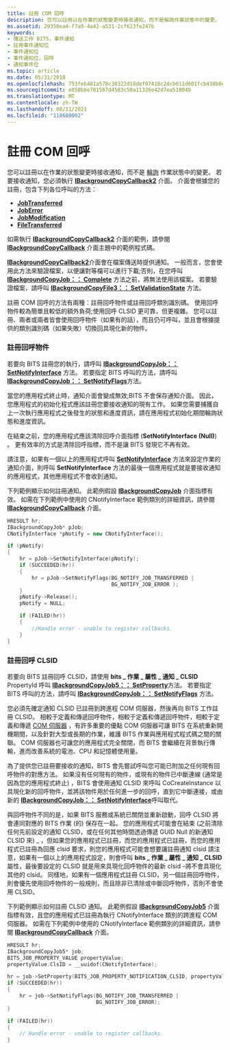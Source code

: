 ```yaml
---
title: 註冊 COM 回呼
description: 您可以註冊以在作業的狀態變更時接收通知，而不是輪詢作業狀態中的變更。
ms.assetid: 29350ea4-f7a9-4a42-a531-2cf623fe247b
keywords:
- 傳送工作 BITS，事件通知
- 註冊事件通知位
- 事件通知位
- 事件通知位，回呼
- 通知事件位
ms.topic: article
ms.date: 05/31/2018
ms.openlocfilehash: 753feb481a578c30322d18def07418c2dcb611d601fcb438b0e85e843697790b
ms.sourcegitcommit: e858bbe701567d4583c50a11326e42d7ea51804b
ms.translationtype: MT
ms.contentlocale: zh-TW
ms.lasthandoff: 08/11/2021
ms.locfileid: "118680002"
---
```

# <a name="registering-a-com-callback"></a>註冊 COM 回呼

您可以註冊以在作業的狀態變更時接收通知，而不是 [輪詢](polling-for-the-status-of-the-job.md) 作業狀態中的變更。 若要接收通知，您必須執行 [**IBackgroundCopyCallback2**](/windows/desktop/api/Bits3_0/nn-bits3_0-ibackgroundcopycallback2) 介面。 介面會根據您的註冊，包含下列各位呼叫的方法：

-   [**JobTransferred**](/windows/desktop/api/Bits/nf-bits-ibackgroundcopycallback-jobtransferred)
-   [**JobError**](/windows/desktop/api/Bits/nf-bits-ibackgroundcopycallback-joberror)
-   [**JobModification**](/windows/desktop/api/Bits/nf-bits-ibackgroundcopycallback-jobmodification)
-   [**FileTransferred**](/windows/desktop/api/Bits3_0/nf-bits3_0-ibackgroundcopycallback2-filetransferred)

如需執行 [**IBackgroundCopyCallback2**](/windows/desktop/api/Bits3_0/nn-bits3_0-ibackgroundcopycallback2) 介面的範例，請參閱 [**IBackgroundCopyCallback**](/windows/desktop/api/Bits/nn-bits-ibackgroundcopycallback) 介面主題中的範例程式碼。

[**IBackgroundCopyCallback2**](/windows/desktop/api/Bits3_0/nn-bits3_0-ibackgroundcopycallback2)介面會在檔案傳送時提供通知。 一般而言，您會使用此方法來驗證檔案，以便讓對等檔可以進行下載;否則，在您呼叫 [**IBackgroundCopyJob：： Complete**](/windows/desktop/api/Bits/nf-bits-ibackgroundcopyjob-complete) 方法之前，將無法使用該檔案。 若要驗證檔案，請呼叫 [**IBackgroundCopyFile3：： SetValidationState**](/windows/desktop/api/Bits3_0/nf-bits3_0-ibackgroundcopyfile3-setvalidationstate) 方法。

註冊 COM 回呼的方法有兩種：註冊回呼物件或註冊回呼類別識別碼。 使用回呼物件較為簡單且較低的額外負荷;使用回呼 CLSID 更可靠，但更複雜。 您可以註冊、兩者或兩者皆會使用回呼物件（如果有的話），而且仍可呼叫，並且會根據提供的類別識別碼（如果失敗）切換回具現化新的物件。

### <a name="registering-a-callback-object"></a>註冊回呼物件

若要向 BITS 註冊您的執行，請呼叫 [**IBackgroundCopyJob：： SetNotifyInterface**](/windows/desktop/api/Bits/nf-bits-ibackgroundcopyjob-setnotifyinterface) 方法。 若要指定 BITS 呼叫的方法，請呼叫 [**IBackgroundCopyJob：： SetNotifyFlags**](/windows/desktop/api/Bits/nf-bits-ibackgroundcopyjob-setnotifyflags)方法。

當您的應用程式終止時，通知介面會變成無效;BITS 不會保存通知介面。 因此，您應用程式的初始化程式應該註冊您要接收通知的現有工作。 如果您需要捕獲自上一次執行應用程式之後發生的狀態和進度資訊，請在應用程式初始化期間輪詢狀態和進度資訊。

在結束之前，您的應用程式應該清除回呼介面指標 (**SetNotifyInterface (Null)**) 。 更有效率的方式是清除回呼指標，而不是讓 BITS 發現它不再有效。

請注意，如果有一個以上的應用程式呼叫 [**SetNotifyInterface**](/windows/desktop/api/Bits/nf-bits-ibackgroundcopyjob-setnotifyinterface) 方法來設定作業的通知介面，則呼叫 **SetNotifyInterface** 方法的最後一個應用程式就是要接收通知的應用程式，其他應用程式不會收到通知。

下列範例顯示如何註冊通知。 此範例假設 [**IBackgroundCopyJob**](/windows/desktop/api/Bits/nn-bits-ibackgroundcopyjob) 介面指標有效。 如需在下列範例中使用的 CNotifyInterface 範例類別的詳細資訊，請參閱 [**IBackgroundCopyCallback**](/windows/desktop/api/Bits/nn-bits-ibackgroundcopycallback) 介面。


```C++
HRESULT hr;
IBackgroundCopyJob* pJob;
CNotifyInterface *pNotify = new CNotifyInterface();

if (pNotify)
{
    hr = pJob->SetNotifyInterface(pNotify);
    if (SUCCEEDED(hr))
    {
        hr = pJob->SetNotifyFlags(BG_NOTIFY_JOB_TRANSFERRED | 
                                  BG_NOTIFY_JOB_ERROR );
    }
    pNotify->Release();
    pNotify = NULL;

    if (FAILED(hr))
    {
        //Handle error - unable to register callbacks.
    }
}
```



### <a name="registering-a-callback-clsid"></a>註冊回呼 CLSID

若要向 BITS 註冊回呼 CLSID，請使用 **bits \_ 作業 \_ 屬性 \_ 通知 \_ CLSID** PropertyId 呼叫 [**IBackgroundCopyJob5：： SetProperty**](/windows/desktop/api/Bits5_0/nf-bits5_0-ibackgroundcopyjob5-setproperty)方法。 若要指定 BITS 呼叫的方法，請呼叫 [**IBackgroundCopyJob：： SetNotifyFlags**](/windows/desktop/api/Bits/nf-bits-ibackgroundcopyjob-setnotifyflags) 方法。

您必須先確定通知 CLSID 已註冊到跨進程 COM 伺服器，然後再向 BITS 工作註冊 CLSID。 相較于定義和傳遞回呼物件，相較于定義和傳遞回呼物件，相較于定義和傳遞 [COM 伺服器](/windows/desktop/com/com-server-responsibilities) ，有許多重要的優點 COM 伺服器可讓 BITS 在系統重新開機期間，以及針對大型或長期的作業，維護 BITS 作業與應用程式程式碼之間的關聯。 COM 伺服器也可讓您的應用程式完全關閉，而 BITS 會繼續在背景執行傳輸，進而改善系統的電池、CPU 和記憶體使用量。

為了提供您已註冊要接收的通知，BITS 會先嘗試呼叫您可能已附加之任何現有回呼物件的對應方法。 如果沒有任何現有的物件，或現有的物件已中斷連線 (通常是因為您的應用程式終止) ，BITS 會使用通知 CLSID 來呼叫 CoCreateInstance 以具現化新的回呼物件，並將該物件用於任何進一步的回呼，直到它中斷連接，或由新的 [**IBackgroundCopyJob：： SetNotifyInterface**](/windows/desktop/api/Bits/nf-bits-ibackgroundcopyjob-setnotifyinterface)呼叫取代。

與回呼物件不同的是，如果 BITS 服務或系統已關閉並重新啟動，回呼 CLSID 將會連同對應的 BITS 作業 (的) 保存在一起。 您的應用程式可能會在結束 (之前清除任何先前設定的通知 CLSID，或在任何其他時間透過傳遞 GUID Null 的新通知 CLSID 來) \_ ，但如果您的應用程式已註冊，而您的應用程式已註冊，而您的應用程式已註冊為回應 clsid 要求，則您的應用程式可能會想要讓註冊通知 clsid 請注意，如果有一個以上的應用程式設定，則會呼叫 **bits \_ 作業 \_ 屬性 \_ 通知 \_ CLSID** 屬性，最後要設定的 CLSID 就是用來具現化回呼物件的最新 clsid –將不會具現化其他的 clsid。 同樣地，如果有一個應用程式註冊 CLSID，另一個註冊回呼物件，則會優先使用回呼物件的一般規則，而且除非已清除或中斷回呼物件，否則不會使用 CLSID。

下列範例顯示如何註冊 CLSID 通知。 此範例假設 [**IBackgroundCopyJob5**](/windows/desktop/api/Bits5_0/nn-bits5_0-ibackgroundcopyjob5) 介面指標有效，且您的應用程式已註冊為執行 CNotifyInterface 類別的跨進程 COM 伺服器。 如需在下列範例中使用的 CNotifyInterface 範例類別的詳細資訊，請參閱 [**IBackgroundCopyCallback**](/windows/desktop/api/Bits/nn-bits-ibackgroundcopycallback) 介面。


```C++
HRESULT hr; 
IBackgroundCopyJob5* job; 
BITS_JOB_PROPERTY_VALUE propertyValue; 
propertyValue.ClsID = __uuidof(CNotifyInterface); 

hr = job->SetProperty(BITS_JOB_PROPERTY_NOTIFICATION_CLSID, propertyValue); 
if (SUCCEEDED(hr)) 
{ 
    hr = job->SetNotifyFlags(BG_NOTIFY_JOB_TRANSFERRED |  
                             BG_NOTIFY_JOB_ERROR); 
} 

if (FAILED(hr)) 
{ 
    // Handle error - unable to register callbacks. 
} 
```



 

 